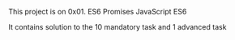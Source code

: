 This project is on 0x01. ES6 Promises
JavaScript ES6

It contains solution to the 10 mandatory task and 1 advanced task
